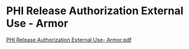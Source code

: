 # PHI Release Authorization External Use - Armor

[PHI Release Authorization External Use- Armor.pdf](PHI%20Release%20Authorization%20External%20Use%20-%20Armor%20210a10f5c7a4472e85f4eb21230e97ea/PHI_Release_Authorization_External_Use-_Armor.pdf)